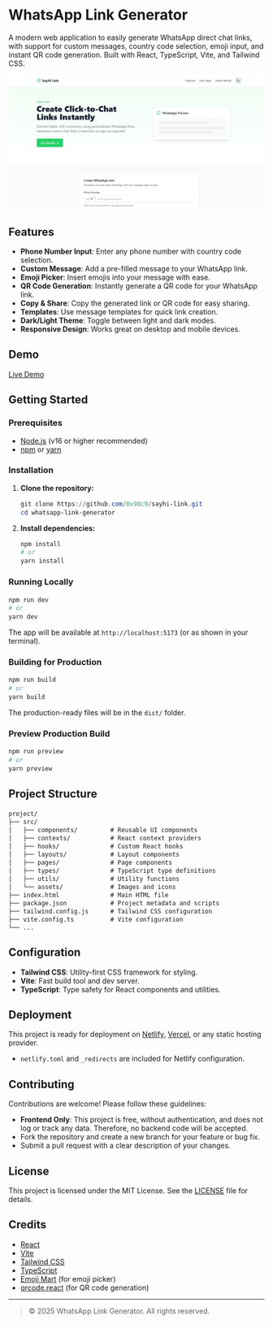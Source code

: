 # WhatsApp Link Generator

A modern web application to easily generate WhatsApp direct chat links, with support for custom messages, country code selection, emoji input, and instant QR code generation. Built with React, TypeScript, Vite, and Tailwind CSS.

![SayHi Link Website Screenshot](./src/assets/images/og-image.jpg)

## Features

- **Phone Number Input**: Enter any phone number with country code selection. 
- **Custom Message**: Add a pre-filled message to your WhatsApp link.
- **Emoji Picker**: Insert emojis into your message with ease.
- **QR Code Generation**: Instantly generate a QR code for your WhatsApp link.
- **Copy & Share**: Copy the generated link or QR code for easy sharing.
- **Templates**: Use message templates for quick link creation.
- **Dark/Light Theme**: Toggle between light and dark modes.
- **Responsive Design**: Works great on desktop and mobile devices.

## Demo

[Live Demo](https://sayhilink.netlify.app/)

## Getting Started

### Prerequisites
- [Node.js](https://nodejs.org/) (v16 or higher recommended)
- [npm](https://www.npmjs.com/) or [yarn](https://yarnpkg.com/)

### Installation

1. **Clone the repository:**
   ```powershell
   git clone https://github.com/0x98c9/sayhi-link.git
   cd whatsapp-link-generator
   ```
2. **Install dependencies:**
   ```powershell
   npm install
   # or
   yarn install
   ```

### Running Locally

```powershell
npm run dev
# or
yarn dev
```

The app will be available at `http://localhost:5173` (or as shown in your terminal).

### Building for Production

```powershell
npm run build
# or
yarn build
```

The production-ready files will be in the `dist/` folder.

### Preview Production Build

```powershell
npm run preview
# or
yarn preview
```

## Project Structure

```
project/
├── src/
│   ├── components/         # Reusable UI components
│   ├── contexts/           # React context providers
│   ├── hooks/              # Custom React hooks
│   ├── layouts/            # Layout components
│   ├── pages/              # Page components
│   ├── types/              # TypeScript type definitions
│   ├── utils/              # Utility functions
│   └── assets/             # Images and icons
├── index.html              # Main HTML file
├── package.json            # Project metadata and scripts
├── tailwind.config.js      # Tailwind CSS configuration
├── vite.config.ts          # Vite configuration
└── ...
```

## Configuration

- **Tailwind CSS**: Utility-first CSS framework for styling.
- **Vite**: Fast build tool and dev server.
- **TypeScript**: Type safety for React components and utilities.

## Deployment

This project is ready for deployment on [Netlify](https://www.netlify.com/), [Vercel](https://vercel.com/), or any static hosting provider.

- `netlify.toml` and `_redirects` are included for Netlify configuration.

## Contributing

Contributions are welcome! Please follow these guidelines:

- **Frontend Only**: This project is free, without authentication, and does not log or track any data. Therefore, no backend code will be accepted.
- Fork the repository and create a new branch for your feature or bug fix.
- Submit a pull request with a clear description of your changes.

## License

This project is licensed under the MIT License. See the [LICENSE](LICENSE) file for details.

## Credits

- [React](https://react.dev/)
- [Vite](https://vitejs.dev/)
- [Tailwind CSS](https://tailwindcss.com/)
- [TypeScript](https://www.typescriptlang.org/)
- [Emoji Mart](https://github.com/missive/emoji-mart) (for emoji picker)
- [qrcode.react](https://github.com/zpao/qrcode.react) (for QR code generation)

---

> © 2025 WhatsApp Link Generator. All rights reserved.
